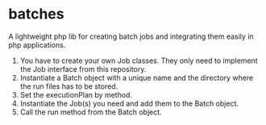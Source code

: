 # batches
A lightweight php lib for creating batch jobs and integrating them easily in php applications.

1. You have to create your own Job classes. They only need to implement the Job interface from this repository.
2. Instantiate a Batch object with a unique name and the directory where the run files has to be stored.
3. Set the executionPlan by method.
4. Instantiate the Job(s) you need and add them to the Batch object.
5. Call the run method from the Batch object.